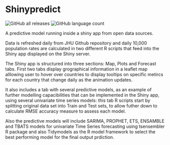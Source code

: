 # Shinypredict
![GitHub all releases](https://img.shields.io/github/downloads/Pablo-source/Shinypredict/total?label=Downloads&style=flat-square)
![GitHub language count](https://img.shields.io/github/languages/count/Pablo-source/Shinypredict)

A predictive model running inside a shiny app from open data sources.

Data is refreshed daily from JHU Github repository and daily 10,000 population rates are calculated in two different R scripts that feed into the Shiny app displayed on the Shiny server. 

The Shiny app is structured into three sections: Map, Plots and Forecast tabs. First two tabs display grographical information in a leaflet map alllowing user to hover over countries to display tooltips on specific metircs for each country that change daily as the animation updates. 

It  also includes a tab with several predictive models, as an example of further modelling capacibilities that can be implemented in the Shiny app, using several univariate time series models: this tab R scripts start by splitting original data set into Train and Test sets, to allow futher down to calculate RMSE accuracy measure  to assess each model. 

Also the predictive models will include SARIMA, PROPHET, ETS, ENSAMBLE and TBATS models for univariate Time Series forecasting using tsensembler R package and also Tidymodels as the R model framework to select the best performing model for the final output prdiction. 
